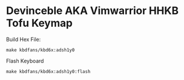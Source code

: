# Devinceble AKA Vimwarrior HHKB Tofu Keymap

Build Hex File:

    make kbdfans/kbd6x:adsh1y0

Flash Keyboard

    make kbdfans/kbd6x:adsh1y0:flash
